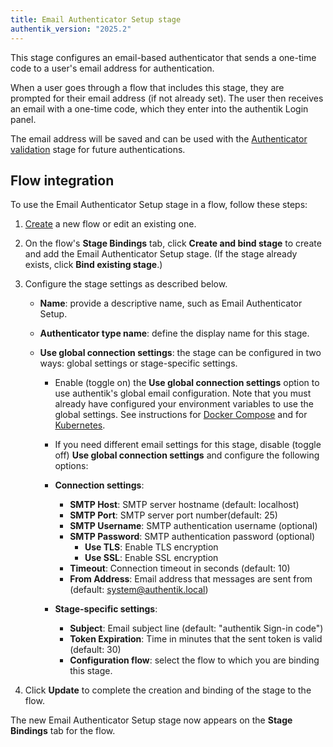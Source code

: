 ```yaml
---
title: Email Authenticator Setup stage
authentik_version: "2025.2"
---
```


This stage configures an email-based authenticator that sends a one-time code to a user's email address for authentication.

When a user goes through a flow that includes this stage, they are prompted for their email address (if not already set). The user then receives an email with a one-time code, which they enter into the authentik Login panel.

The email address will be saved and can be used with the [Authenticator validation](../authenticator_validate/index.mdx) stage for future authentications.

## Flow integration

To use the Email Authenticator Setup stage in a flow, follow these steps:

1. [Create](../../flow/index.md#create-a-custom-flow) a new flow or edit an existing one.
2. On the flow's **Stage Bindings** tab, click **Create and bind stage** to create and add the Email Authenticator Setup stage. (If the stage already exists, click **Bind existing stage**.)
3. Configure the stage settings as described below.

    - **Name**: provide a descriptive name, such as Email Authenticator Setup.
    - **Authenticator type name**: define the display name for this stage.
    - **Use global connection settings**: the stage can be configured in two ways: global settings or stage-specific settings.

        - Enable (toggle on) the **Use global connection settings** option to use authentik's global email configuration. Note that you must already have configured your environment variables to use the global settings. See instructions for [Docker Compose](../../../../install-config/install/docker-compose#email-configuration-optional-but-recommended) and for [Kubernetes](../../../../install-config/install/kubernetes#optional-step-configure-global-email-credentials).

        - If you need different email settings for this stage, disable (toggle off) **Use global connection settings** and configure the following options:

        - **Connection settings**:

            - **SMTP Host**: SMTP server hostname (default: localhost)
            - **SMTP Port**: SMTP server port number(default: 25)
            - **SMTP Username**: SMTP authentication username (optional)
            - **SMTP Password**: SMTP authentication password (optional)
                - **Use TLS**: Enable TLS encryption
                - **Use SSL**: Enable SSL encryption
            - **Timeout**: Connection timeout in seconds (default: 10)
            - **From Address**: Email address that messages are sent from (default: system@authentik.local)

        - **Stage-specific settings**:

            - **Subject**: Email subject line (default: "authentik Sign-in code")
            - **Token Expiration**: Time in minutes that the sent token is valid (default: 30)
            - **Configuration flow**: select the flow to which you are binding this stage.

4. Click **Update** to complete the creation and binding of the stage to the flow.

The new Email Authenticator Setup stage now appears on the **Stage Bindings** tab for the flow.

